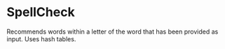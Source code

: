 # SpellCheck
Recommends words within a letter of the word that has been provided as input. Uses hash tables.
